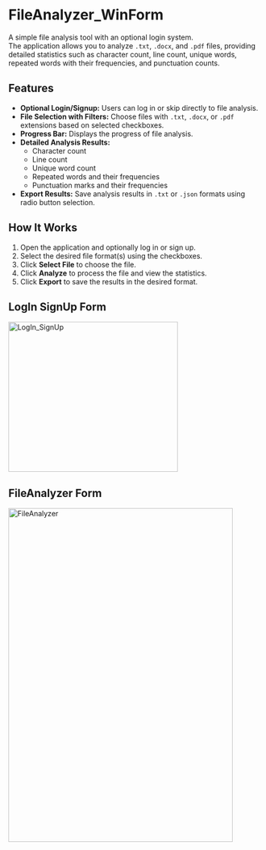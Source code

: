 # FileAnalyzer_WinForm

A simple file analysis tool with an optional login system.  
The application allows you to analyze `.txt`, `.docx`, and `.pdf` files, providing detailed statistics such as character count, line count, unique words, repeated words with their frequencies, and punctuation counts.

## Features

- **Optional Login/Signup:** Users can log in or skip directly to file analysis.
- **File Selection with Filters:** Choose files with `.txt`, `.docx`, or `.pdf` extensions based on selected checkboxes.
- **Progress Bar:** Displays the progress of file analysis.
- **Detailed Analysis Results:**
  - Character count
  - Line count
  - Unique word count
  - Repeated words and their frequencies
  - Punctuation marks and their frequencies
- **Export Results:** Save analysis results in `.txt` or `.json` formats using radio button selection.

## How It Works

1. Open the application and optionally log in or sign up.
2. Select the desired file format(s) using the checkboxes.
3. Click **Select File** to choose the file.
4. Click **Analyze** to process the file and view the statistics.
5. Click **Export** to save the results in the desired format.

## LogIn SignUp Form
<img width="336" height="297" alt="LogIn_SignUp" src="https://github.com/user-attachments/assets/da12c524-31d3-468f-9a48-8e105311de65" />


## FileAnalyzer Form
<img width="445" height="661" alt="FileAnalyzer" src="https://github.com/user-attachments/assets/2a119c5a-714b-450f-a8d7-9488806501f7" />
